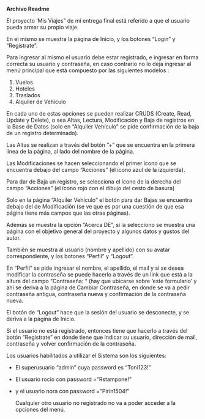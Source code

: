 ﻿**Archivo Readme**

El proyecto ‘Mis Viajes” de mi entrega final está referido a que el usuario pueda armar su propio viaje.

En el mismo se muestra la página de Inicio, y los botones “Login” y “Registrate”.

Para ingresar al mismo el usuario debe estar registrado, e ingresar en forma correcta su usuario y contraseña, en caso contrario no lo deja ingresar al menú principal que está compuesto por las siguientes modelos :

1) Vuelos
1) Hoteles
1) Traslados
1) Alquiler de Vehiculo

En cada uno de estas opciones se pueden realizar CRUDS (Create, Read, Update y Delete), o sea Altas, Lectura, Modificación y Baja de registros en la Base de Datos (solo en “Alquiler Vehículo” se pide confirmación de la baja de un registro determinado).

Las Altas se realizan a través del botón ”+” que se encuentra en la primera línea de la página, al lado del nombre de la página.

Las Modificaciones se hacen seleccionando el primer ícono que se encuentra debajo del campo “Acciones” (el ícono azul de la izquierda).

Para dar de Baja un registro, se selecciona el ícono de la derecha del campo “Acciones” (el ícono rojo con el dibujo del cesto de basura)

Solo en la página “Alquiler Vehículo” el botón para dar Bajas se encuentra debajo del de Modificación (se ve que es por una cuestión de que esa página tiene más campos que las otras páginas).

Además se muestra la opción “Acerca DE”, si la selecciono se muestra una página con el objetivo general del proyecto y algunos datos y gustos del autor.

También se muestra al usuario (nombre y apellido) con su avatar correspondiente, y los botones “Perfil” y “Logout”.

En “Perfil” se pide ingresar el nombre, el apellido, el mail y si se desea modificar la contraseña se puede hacerlo a través de un link que está a la altura del campo “Contraseña: “ (hay que ubicarse sobre ‘este formulario’ y ahí se deriva a la página de Cambiar Contraseña, en donde se va a pedir contraseña antigua, contraseña nueva y confirmación de la contraseña nueva.

El botón de “Logout” hace que la sesión del usuario se desconecte, y se deriva a la página de Inicio.


Si el usuario no está registrado, entonces tiene que hacerlo a través del botón  “Registrate” en donde tiene que indicar su usuario, dirección de mail, contraseña y volver confirmación de la contraseña.

Los usuarios habilitados a utilizar el Sistema son los siguientes:

- El superusuario “admin” cuya password es “Toni123!”  

- El usuario rocio con password =”Rstampone!”


- y el usuario nora con password =”Pirin1504!”

  Cualquier otro usuario no registrado no va a poder acceder a la opciones del menú.




